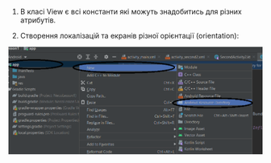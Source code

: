 1.  В класі View є всі константи які можуть знадобитись для різних атрибутів. 
    
2.  Створення локалізацій та екранів різної орієнтації (orientation):

![alt text](002-1.png "Title")
